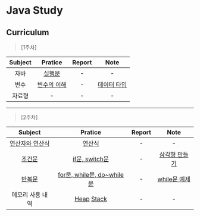 # Java Study


## Curriculum


> [1주차]


| Subject | Pratice | Report | Note |
| :-----: | :-----: | :----: | :--: |
| 자바 | [실행문](https://github.com/cooledmeat/Study/blob/master/Note/1st.md) | - | - |
| 변수 | [변수의 이해](https://github.com/cooledmeat/Curriculum/blob/master/Variable.java) | - | [데이터 타입](https://github.com/cooledmeat/Curriculum/blob/master/DataType.java) |
| 자료형 | - | - | - |

***

> [2주차]

| Subject | Pratice | Report | Note |
| :-----: | :-----: | :----: | :--: |
| [연산자와 연산식](https://github.com/cooledmeat/Study/blob/master/Note/2st.md)  | [연산식](https://github.com/cooledmeat/Curriculum/blob/master/Operator.java) | - | - |
| [조건문]((https://github.com/cooledmeat/Study/blob/master/Note/2stConditionalStatement.md)) | [if문, switch문](https://github.com/cooledmeat/Curriculum/blob/master/ConditionalStatment.java) | - | [삼각형 만들기](https://github.com/cooledmeat/Curriculum/blob/master/ForPratice.java) |
| [반복문](https://github.com/cooledmeat/Study/blob/master/Note/2stRepetitiveStatement.md) | [for문, while문, do~while문](https://github.com/cooledmeat/Curriculum/blob/master/ForStatment.java) | - | [while문 예제](https://github.com/cooledmeat/Curriculum/blob/master/WhilePratice.java) |
| 메모리 사용 내역 | [Heap](https://github.com/cooledmeat/Study/blob/master/Note/2stHeap.md) [Stack](https://github.com/cooledmeat/Study/blob/master/Note/2stStack.md) | - | - |	